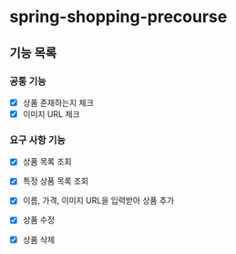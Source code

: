 # spring-shopping-precourse

## 기능 목록
### 공통 기능
- [x] 상품 존재하는지 체크
- [x] 이미지 URL 체크

### 요구 사항 기능
- [x] 상품 목록 조회
- [x] 특정 상품 목록 조회
- [x] 이름, 가격, 이미지 URL을 입력받아 상품 추가 
- [x] 상품 수정
- [x] 상품 삭제


